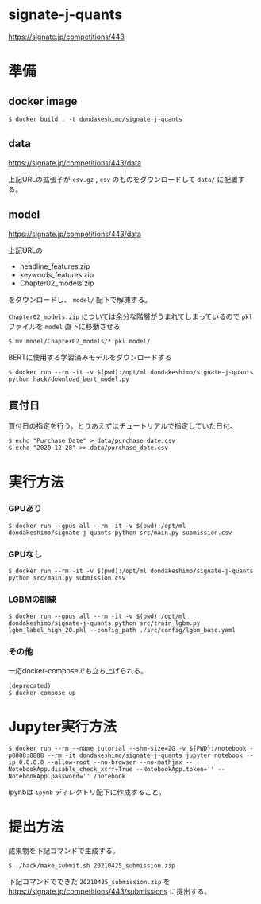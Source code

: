 # signate-j-quants
https://signate.jp/competitions/443


# 準備

## docker image

```
$ docker build . -t dondakeshimo/signate-j-quants
```

## data
https://signate.jp/competitions/443/data

上記URLの拡張子が `csv.gz` , `csv` のものをダウンロードして `data/` に配置する。

## model
https://signate.jp/competitions/443/data

上記URLの

- headline\_features.zip
- keywords\_features.zip
- Chapter02\_models.zip

をダウンロードし、 `model/` 配下で解凍する。

`Chapter02_models.zip` については余分な階層がうまれてしまっているので `pkl` ファイルを `model` 直下に移動させる

```
$ mv model/Chapter02_models/*.pkl model/
```

BERTに使用する学習済みモデルをダウンロードする

```
$ docker run --rm -it -v $(pwd):/opt/ml dondakeshimo/signate-j-quants python hack/download_bert_model.py
```

## 買付日
買付日の指定を行う。とりあえずはチュートリアルで指定していた日付。

```
$ echo "Purchase Date" > data/purchase_date.csv
$ echo "2020-12-28" >> data/purchase_date.csv
```


# 実行方法

### GPUあり

```
$ docker run --gpus all --rm -it -v $(pwd):/opt/ml dondakeshimo/signate-j-quants python src/main.py submission.csv
```

### GPUなし

```
$ docker run --rm -it -v $(pwd):/opt/ml dondakeshimo/signate-j-quants python src/main.py submission.csv
```

### LGBMの訓練

```
$ docker run --gpus all --rm -it -v $(pwd):/opt/ml dondakeshimo/signate-j-quants python src/train_lgbm.py lgbm_label_high_20.pkl --config_path ./src/config/lgbm_base.yaml
```

### その他

一応docker-composeでも立ち上げられる。
```
(deprecated)
$ docker-compose up
```


# Jupyter実行方法
```
$ docker run --rm --name tutorial --shm-size=2G -v ${PWD}:/notebook -p8888:8888 --rm -it dondakeshimo/signate-j-quants jupyter notebook --ip 0.0.0.0 --allow-root --no-browser --no-mathjax --NotebookApp.disable_check_xsrf=True --NotebookApp.token='' --NotebookApp.password='' /notebook
```
ipynbは `ipynb` ディレクトリ配下に作成すること。


# 提出方法
成果物を下記コマンドで生成する。

```
$ ./hack/make_submit.sh 20210425_submission.zip
```

下記コマンドでできた `20210425_submission.zip` を https://signate.jp/competitions/443/submissions に提出する。
